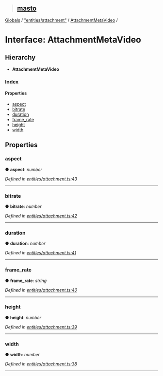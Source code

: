 > ## [masto](../README.md)

[Globals](../globals.md) / ["entities/attachment"](../modules/_entities_attachment_.md) / [AttachmentMetaVideo](_entities_attachment_.attachmentmetavideo.md) /

# Interface: AttachmentMetaVideo

## Hierarchy

* **AttachmentMetaVideo**

### Index

#### Properties

* [aspect](_entities_attachment_.attachmentmetavideo.md#aspect)
* [bitrate](_entities_attachment_.attachmentmetavideo.md#bitrate)
* [duration](_entities_attachment_.attachmentmetavideo.md#duration)
* [frame_rate](_entities_attachment_.attachmentmetavideo.md#frame_rate)
* [height](_entities_attachment_.attachmentmetavideo.md#height)
* [width](_entities_attachment_.attachmentmetavideo.md#width)

## Properties

###  aspect

● **aspect**: *number*

*Defined in [entities/attachment.ts:43](https://github.com/neet/masto.js/blob/3506035/src/entities/attachment.ts#L43)*

___

###  bitrate

● **bitrate**: *number*

*Defined in [entities/attachment.ts:42](https://github.com/neet/masto.js/blob/3506035/src/entities/attachment.ts#L42)*

___

###  duration

● **duration**: *number*

*Defined in [entities/attachment.ts:41](https://github.com/neet/masto.js/blob/3506035/src/entities/attachment.ts#L41)*

___

###  frame_rate

● **frame_rate**: *string*

*Defined in [entities/attachment.ts:40](https://github.com/neet/masto.js/blob/3506035/src/entities/attachment.ts#L40)*

___

###  height

● **height**: *number*

*Defined in [entities/attachment.ts:39](https://github.com/neet/masto.js/blob/3506035/src/entities/attachment.ts#L39)*

___

###  width

● **width**: *number*

*Defined in [entities/attachment.ts:38](https://github.com/neet/masto.js/blob/3506035/src/entities/attachment.ts#L38)*

___